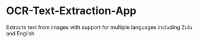 # OCR-Text-Extraction-App
Extracts text from images with support for multiple languages including Zulu and English
